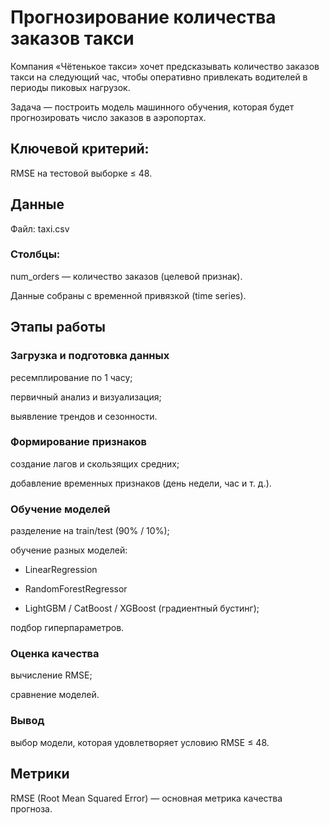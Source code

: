 # Прогнозирование количества заказов такси

Компания «Чётенькое такси» хочет предсказывать количество заказов такси на следующий час, чтобы оперативно привлекать водителей в периоды пиковых нагрузок.

Задача — построить модель машинного обучения, которая будет прогнозировать число заказов в аэропортах.

## Ключевой критерий:

RMSE на тестовой выборке ≤ 48.

## Данные

Файл: taxi.csv

### Столбцы:

num_orders — количество заказов (целевой признак).

Данные собраны с временной привязкой (time series).

## Этапы работы

### Загрузка и подготовка данных

ресемплирование по 1 часу;

первичный анализ и визуализация;

выявление трендов и сезонности.

### Формирование признаков

создание лагов и скользящих средних;

добавление временных признаков (день недели, час и т. д.).

### Обучение моделей

разделение на train/test (90% / 10%);

обучение разных моделей:

- LinearRegression

- RandomForestRegressor

- LightGBM / CatBoost / XGBoost (градиентный бустинг);

подбор гиперпараметров.

### Оценка качества

вычисление RMSE;

сравнение моделей.

### Вывод

выбор модели, которая удовлетворяет условию RMSE ≤ 48.

## Метрики

RMSE (Root Mean Squared Error) — основная метрика качества прогноза.
